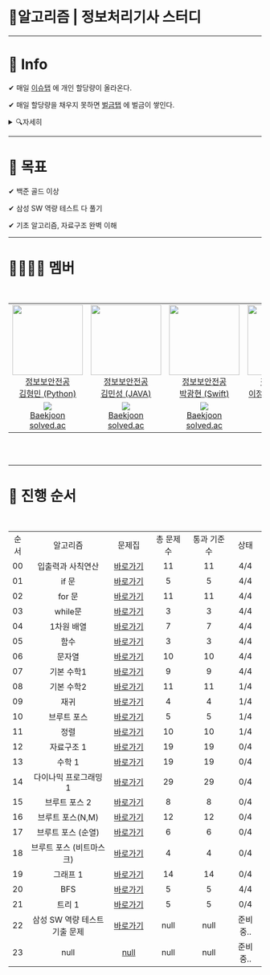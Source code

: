 #  📝알고리즘 | 정보처리기사 스터디

---------------
# 📌 Info

✔ 매일 [이슈탭](https://github.com/gudals-kim/Nobrain-study/issues) 에 개인 할당량이 올라온다.

✔ 매일 할당량을 채우지 못하면 [벌금탭](https://github.com/gudals-kim/Nobrain-study/issues/62#issue-1092605610) 에 벌금이 쌓인다.

<details>
  <summary>🔍자세히</summary>

- [벌금 정책](https://github.com/gudals-kim/Nobrain-study/issues/24#issue-1074549551)

</details>

-------------
# 📌 목표
✔ 백준 골드 이상

✔ 삼성 SW 역량 테스트 다 풀기

✔ 기초 알고리즘, 자료구조 완벽 이해

-------------------
##

# 👩‍👩‍👦‍👦 멤버

<br/>

<table>
    <tr>
      <td height="140px" align="center"> <a href="https://github.com/gudals-kim"><img src="https://avatars.githubusercontent.com/u/53683522?v=4" width="140px" /><br/> 정보보안전공 <br/> 김형민 (Python)</a></td>
      <td height="140px" align="center"> <a href="https://github.com/sohoung"><img src="https://avatars.githubusercontent.com/u/91325373?v=4" width="140px" /><br/> 정보보안전공 <br/> 김민성 (JAVA)</a></td>
      <td height="140px" align="center"> <a href="https://github.com/park121234"><img src="https://avatars.githubusercontent.com/u/84003592?v=4" width="140px" /><br/> 정보보안전공 <br/> 박광현 (Swift)</a></td>
      <td height="140px" align="center"> <a href="https://github.com/leel5337"><img src="https://avatars.githubusercontent.com/u/84003717?v=4" width="140px" /><br/> 정보보안전공 <br/> 이정현 (javaScript)</a></td>
    </tr>
    <tr>
      <td align="center"><a href="https://solved.ac/gudals"><img src="http://mazassumnida.wtf/api/mini/generate_badge?boj=gudals" /></a><br/><a href="https://www.acmicpc.net/user/gudals">Baekjoon</a><br/><a href="https://solved.ac/profile/gudals">solved.ac</a></td>
      <td align="center"><a href="https://solved.ac/sohoung"><img src="http://mazassumnida.wtf/api/mini/generate_badge?boj=sohoung" /></a><br/><a href="https://www.acmicpc.net/user/sohoung">Baekjoon</a><br/><a href="https://solved.ac/profile/sohoung">solved.ac</a></td>
      <td align="center"><a href="https://solved.ac/rhkdgus5260"><img src="http://mazassumnida.wtf/api/mini/generate_badge?boj=rhkdgus5260" /></a><br/><a href="https://www.acmicpc.net/user/rhkdgus5260">Baekjoon</a><br/><a href="https://solved.ac/profile/rhkdgus5260">solved.ac</a></td>
      <td align="center"><a href="https://solved.ac/lel5337"><img src="http://mazassumnida.wtf/api/mini/generate_badge?boj=lel5337" /></a><br/><a href="https://www.acmicpc.net/user/lel5337">Baekjoon</a><br/><a href="https://solved.ac/profile/lel5337">solved.ac</a></td>
     
  </tr>

</table>

<br>
<br/>

---------

##

# 📖 진행 순서

<br/>

<table>
  <tr>
    <td align="center">순서</td>
    <td align="center">알고리즘</td>
    <td align="center">문제집</td>
    <td align="center">총 문제 수</td>
    <td align="center">통과 기준 수</td>
    <td align="center">상태</td>
  </tr>
  <tr>
    <td align="center">00</td>
    <td align="center" width="300px">입출력과 사칙연산</td>
    <td align="center" width="110px"><a href="https://github.com/gudals-kim/Nobrain-study/tree/Do-not-commit/1%EC%A3%BC%EC%B0%A8/21%EB%85%8401%EC%9B%9403%EC%9D%BC">바로가기</a></td>
    <td align="center" width="120px">11</td>
    <td align="center" width="120px">11</td>
    <td align="center" width="70px">4/4</td>
  </tr>
  <tr>
    <td align="center">01</td>
    <td align="center" width="300px">if 문</td>
    <td align="center" width="110px"><a href="https://github.com/gudals-kim/Nobrain-study/tree/Do-not-commit/1%EC%A3%BC%EC%B0%A8/21%EB%85%8401%EC%9B%9404%EC%9D%BC">바로가기</a></td>
    <td align="center" width="120px">5</td>
    <td align="center" width="120px">5</td>
    <td align="center" width="80px">4/4</td>
  </tr>
  <tr>
    <td align="center">02</td>
    <td align="center" width="300px">for 문</td>
    <td align="center" width="110px"><a href="https://github.com/gudals-kim/Nobrain-study/tree/Do-not-commit/1%EC%A3%BC%EC%B0%A8/21%EB%85%8401%EC%9B%9405%EC%9D%BC">바로가기</a></td>
    <td align="center" width="120px">11</td>
    <td align="center" width="120px">11</td>
    <td align="center" width="80px">4/4</td>
  </tr>
  <tr>
    <td align="center">03</td>
    <td align="center" width="300px">while문</td>
    <td align="center" width="110px"><a href="https://github.com/gudals-kim/Nobrain-study/tree/Do-not-commit/1%EC%A3%BC%EC%B0%A8/21%EB%85%8401%EC%9B%9406%EC%9D%BC">바로가기</a></td>
    <td align="center" width="120px">3</td>
    <td align="center" width="120px">3</td>
    <td align="center" width="80px">4/4</td>
  </tr><tr>
    <td align="center">04</td>
    <td align="center" width="300px">1차원 배열</td>
    <td align="center" width="110px"><a href="https://github.com/ghdcksgml1/Algorithm_Study/tree/main/04_에라토스테네스의%20체">바로가기</a></td>
    <td align="center" width="120px">7</td>
    <td align="center" width="120px">7</td>
    <td align="center" width="80px">4/4</td>
  </tr>
  <tr>
    <td align="center">05</td>
    <td align="center" width="300px">함수 </td>
    <td align="center" width="110px"><a href="https://github.com/ghdcksgml1/Algorithm_Study/tree/main/05_자료구조1">바로가기</a></td>
    <td align="center" width="120px">3</td>
    <td align="center" width="120px">3</td>
    <td align="center" width="80px">4/4</td>
  </tr>
  <tr>
    <td align="center">06</td>
    <td align="center" width="300px">문자열</td>
    <td align="center" width="110px"><a href="https://github.com/ghdcksgml1/Algorithm_Study/tree/main/06_자료구조2">바로가기</a></td>
    <td align="center" width="120px">10</td>
    <td align="center" width="120px">10</td>
    <td align="center" width="80px">4/4</td>
  </tr>
  <tr>
    <td align="center">07</td>
    <td align="center" width="300px">기본 수학1</td>
    <td align="center" width="110px"><a href="https://github.com/ghdcksgml1/Algorithm_Study/tree/main/07_동적%20프로그래밍1">바로가기</a></td>
    <td align="center" width="120px">9</td>
    <td align="center" width="120px">9</td>
    <td align="center" width="80px">4/4</td>
  </tr>
  <tr>
    <td align="center">08</td>
    <td align="center" width="300px">기본 수학2</td>
    <td align="center" width="110px"><a href="https://github.com/ghdcksgml1/Algorithm_Study/tree/main/08_동적%20프로그래밍2">바로가기</a></td>
    <td align="center" width="120px">11</td>
    <td align="center" width="120px">11</td>
    <td align="center" width="80px">1/4</td>
  </tr>
  <tr>
    <td align="center">09</td>
    <td align="center" width="300px">재귀</td>
    <td align="center" width="110px"><a href="https://github.com/ghdcksgml1/Algorithm_Study/tree/main/09_투%20포인터">바로가기</a></td>
    <td align="center" width="120px">4</td>
    <td align="center" width="120px">4</td>
    <td align="center" width="80px">1/4</td>
  </tr>
  <tr>
    <td align="center">10</td>
    <td align="center" width="300px">브루트 포스</td>
    <td align="center" width="110px"><a href="https://github.com/ghdcksgml1/Algorithm_Study/tree/main/10_완전%20탐색">바로가기</a></td>
    <td align="center" width="120px">5</td>
    <td align="center" width="120px">5</td>
    <td align="center" width="80px">1/4</td>
  </tr>
  <tr>
    <td align="center">11</td>
    <td align="center" width="300px">정렬</td>
    <td align="center" width="110px"><a href="https://github.com/ghdcksgml1/Algorithm_Study/tree/main/11_이분%20탐색">바로가기</a></td>
    <td align="center" width="120px">10</td>
    <td align="center" width="120px">10</td>
    <td align="center" width="80px">1/4</td>
  </tr>
  <tr>
    <td align="center">12</td>
    <td align="center" width="300px">자료구조 1</td>
    <td align="center" width="110px"><a href="https://github.com/ghdcksgml1/Algorithm_Study/tree/main/12_백트래킹">바로가기</a></td>
    <td align="center" width="120px">19</td>
    <td align="center" width="120px">19</td>
    <td align="center" width="80px">0/4</td>
  </tr>
  <tr>
    <td align="center">13</td>
    <td align="center" width="300px">수학 1</td>
    <td align="center" width="110px"><a href="https://github.com/ghdcksgml1/Algorithm_Study/tree/main/13_분할%20정복">바로가기</a></td>
    <td align="center" width="120px">19</td>
    <td align="center" width="120px">19</td>
    <td align="center" width="80px">0/4</td>
  </tr>
  <tr>
    <td align="center">14</td>
    <td align="center" width="300px">다이나믹 프로그래밍 1</td>
    <td align="center" width="110px"><a href="https://github.com/ghdcksgml1/Algorithm_Study/tree/main/14_문자열%201">바로가기</a></td>
    <td align="center" width="120px">29</td>
    <td align="center" width="120px">29</td>
    <td align="center" width="80px">0/4</td>
  </tr>
  <tr>
    <td align="center">15</td>
    <td align="center" width="300px">브루트 포스 2</td>
    <td align="center" width="110px"><a href="https://github.com/ghdcksgml1/Algorithm_Study/tree/main/15_문자열%202">바로가기</a></td>
    <td align="center" width="120px">8</td>
    <td align="center" width="120px">8</td>
    <td align="center" width="80px">0/4</td>
  </tr>
  <tr>
    <td align="center">16</td>
    <td align="center" width="300px">브루트 포스(N,M)</td>
    <td align="center" width="110px"><a href="https://github.com/ghdcksgml1/Algorithm_Study/tree/main/16_%EA%B5%AC%ED%98%84%2C%EC%8B%9C%EB%AE%AC%EB%A0%88%EC%9D%B4%EC%85%98">바로가기</a></td>
    <td align="center" width="120px">12</td>
    <td align="center" width="120px">12</td>
    <td align="center" width="80px">0/4</td>
  </tr>
  <tr>
    <td align="center">17</td>
    <td align="center" width="300px">브루트 포스 (순열)</td>
    <td align="center" width="110px"><a href="https://github.com/ghdcksgml1/Algorithm_Study/tree/main/17_%EA%B5%AC%ED%98%84%2C%EC%8B%9C%EB%AE%AC%EB%A0%88%EC%9D%B4%EC%85%98%20(%EC%82%BC%EC%84%B1%20SW%20%EC%97%AD%EB%9F%89%ED%85%8C%EC%8A%A4%ED%8A%B8%20%EA%B8%B0%EC%B6%9C)">바로가기</a></td>
    <td align="center" width="120px">6</td>
    <td align="center" width="120px">6</td>
    <td align="center" width="80px">0/4</td>
  </tr>
  <tr>
    <td align="center">18</td>
    <td align="center" width="300px">브루트 포스 (비트마스크)</td>
    <td align="center" width="110px"><a href="https://github.com/ghdcksgml1/Algorithm_Study/tree/main/18_%EC%B5%9C%EB%8B%A8%EA%B1%B0%EB%A6%AC%20(%EB%8B%A4%EC%9D%B5%EC%8A%A4%ED%8A%B8%EB%9D%BC)">바로가기</a></td>
    <td align="center" width="120px">4</td>
    <td align="center" width="120px">4</td>
    <td align="center" width="80px">0/4</td>
  </tr>
  <tr>
    <td align="center">19</td>
    <td align="center" width="300px">그래프 1</td>
    <td align="center" width="110px"><a href="https://github.com/ghdcksgml1/Algorithm_Study/tree/main/19_%EC%9C%84%EC%83%81%EC%A0%95%EB%A0%AC">바로가기</a></td>
    <td align="center" width="120px">14</td>
    <td align="center" width="120px">14</td>
    <td align="center" width="80px">0/4</td>
  </tr>
  <tr>
    <td align="center">20</td>
    <td align="center" width="300px">BFS </td>
    <td align="center" width="110px"><a href="https://github.com/ghdcksgml1/Algorithm_Study/tree/main/20_%EB%B6%84%EB%A6%AC%20%EC%A7%91%ED%95%A9(%EC%9C%A0%EB%8B%88%EC%96%B8%20%ED%8C%8C%EC%9D%B8%EB%93%9C)">바로가기</a></td>
    <td align="center" width="120px">5</td>
    <td align="center" width="120px">5</td>
    <td align="center" width="80px">4/4</td>
  </tr>
  <tr>
    <td align="center">21</td>
    <td align="center" width="300px">트리 1 </td>
    <td align="center" width="110px"><a href="https://github.com/ghdcksgml1/Algorithm_Study/tree/main/21_%ED%8A%B8%EB%9D%BC%EC%9D%B4">바로가기</a></td>
    <td align="center" width="120px">5</td>
    <td align="center" width="120px">5</td>
    <td align="center" width="80px">0/4</td>
  </tr>
  <tr>
    <td align="center">22</td>
    <td align="center" width="300px">삼성 SW 역량 테스트 기출 문제</td>
    <td align="center" width="110px"><a href="https://www.acmicpc.net/workbook/view/1152">바로가기</a></td>
    <td align="center" width="120px">null</td>
    <td align="center" width="120px">null</td>
    <td align="center" width="80px">준비중..</td>
  </tr>
  <tr>
    <td align="center">23</td>
    <td align="center" width="300px">null</td>
    <td align="center" width="110px"><a href="">null</a></td>
    <td align="center" width="120px">null</td>
    <td align="center" width="120px">null</td>
    <td align="center" width="80px">준비중..</td>
  </tr>
</table>

<br/><br/>
